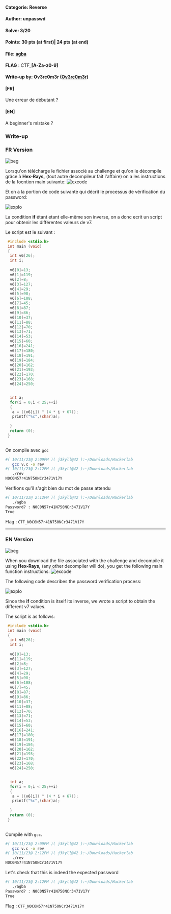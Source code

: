 #### Categorie: Reverse 
#### **Author**: unpasswd
#### Solve: 3/20 
#### Points: 30 pts (at first)| 24 pts (at end)
#### File: [agba](./Files/agba)    

**FLAG** : CTF_**[A-Za-z0-9]**
#### Write-up by: Ov3rc0m3r ([Ov3rc0m3r](https://))

#### **[FR]**
Une erreur de débutant ?
#### **[EN]**

A beginner's mistake ?

### Write-up

### FR Version 

![beg](Images/beginner.png)

Lorsqu'on télécharge le fichier associé au challenge et qu'on le décompile grâce à **Hex-Rays,** (tout autre decompileur fait l'affaire) on a les instructions de la focntion main suivante:
![excode](Images/excode.png) 

Et on a la portion de code suivante qui décrit le processus de vérification du password:

![explo](Images/explo.png)

La condition **if** étant etant elle-même son inverse, on a donc ecrit un script pour obtenir les différentes valeurs de v7.

Le script est le suivant : 
```C
 #include <stdio.h>
 int main (void)
 {
  int v6[26];
  int i;
  
  v6[0]=13;
  v6[1]=119;
  v6[2]=8;
  v6[3]=127;
  v6[4]=29;
  v6[5]=98;
  v6[6]=108;
  v6[7]=45;
  v6[8]=87;
  v6[9]=86;
  v6[10]=37;
  v6[11]=88;
  v6[12]=70;
  v6[13]=71;
  v6[14]=53;
  v6[15]=60;
  v6[16]=241;
  v6[17]=180;
  v6[18]=191;
  v6[19]=184;
  v6[20]=162;
  v6[21]=193;
  v6[22]=170;
  v6[23]=168;
  v6[24]=250;


  int a;
  for(i = 0;i < 25;++i)
  {
   a = ((v6[i]) ^ (4 * i + 67));
   printf("%c",(char)a);
  
  }
  return (0);
 }
 
```

On compile avec `gcc` 

```bash
#( 10/11/23@ 2:09PM )( j3kyll@42 ):~/Downloads/Hackerlab
   gcc v.c -o rev
#( 10/11/23@ 2:12PM )( j3kyll@42 ):~/Downloads/Hackerlab
   ./rev 
N0C0N57r41N750NCr3471V17Y
```

Verifions qu'il s'agit bien du mot de passe attendu 

```bash
#( 10/11/23@ 2:12PM )( j3kyll@42 ):~/Downloads/Hackerlab
   ./agba 
Password? : N0C0N57r41N750NCr3471V17Y
True
```

Flag : `CTF_N0C0N57r41N750NCr3471V17Y` 

------------------------------------------------------------------

### EN Version 
![beg](Images/beginner.png)


When you download the file associated with the challenge and decompile it using **Hex-Rays,** (any other decompiler will do), you get the following main function instructions:
![excode](Images/excode.png) 

The following code describes the password verification process:

![explo](Images/explo.png)

Since the **if** condition is itself its inverse, we wrote a script to obtain the different v7 values.

The script is as follows: 
```C
 #include <stdio.h>
 int main (void)
 {
  int v6[26];
  int i;
  
  v6[0]=13;
  v6[1]=119;
  v6[2]=8;
  v6[3]=127;
  v6[4]=29;
  v6[5]=98;
  v6[6]=108;
  v6[7]=45;
  v6[8]=87;
  v6[9]=86;
  v6[10]=37;
  v6[11]=88;
  v6[12]=70;
  v6[13]=71;
  v6[14]=53;
  v6[15]=60;
  v6[16]=241;
  v6[17]=180;
  v6[18]=191;
  v6[19]=184;
  v6[20]=162;
  v6[21]=193;
  v6[22]=170;
  v6[23]=168;
  v6[24]=250;


  int a;
  for(i = 0;i < 25;++i)
  {
   a = ((v6[i]) ^ (4 * i + 67));
   printf("%c",(char)a);
  
  }
  return (0);
 }
 
```

Compile with `gcc`. 

```bash
#( 10/11/23@ 2:09PM )( j3kyll@42 ):~/Downloads/Hackerlab
   gcc v.c -o rev
#( 10/11/23@ 2:12PM )( j3kyll@42 ):~/Downloads/Hackerlab
   ./rev 
N0C0N57r41N750NCr3471V17Y
```

Let's check that this is indeed the expected password

```bash
#( 10/11/23@ 2:12PM )( j3kyll@42 ):~/Downloads/Hackerlab
   ./agba 
Password? : N0C0N57r41N750NCr3471V17Y
True
```

Flag : `CTF_N0C0N57r41N750NCr3471V17Y` 
